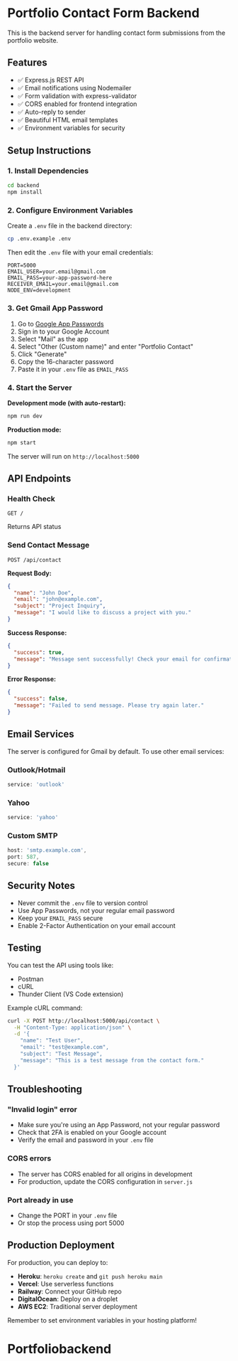 # Portfolio Contact Form Backend

This is the backend server for handling contact form submissions from the portfolio website.

## Features

- ✅ Express.js REST API
- ✅ Email notifications using Nodemailer
- ✅ Form validation with express-validator
- ✅ CORS enabled for frontend integration
- ✅ Auto-reply to sender
- ✅ Beautiful HTML email templates
- ✅ Environment variables for security

## Setup Instructions

### 1. Install Dependencies

```bash
cd backend
npm install
```

### 2. Configure Environment Variables

Create a `.env` file in the backend directory:

```bash
cp .env.example .env
```

Then edit the `.env` file with your email credentials:

```env
PORT=5000
EMAIL_USER=your.email@gmail.com
EMAIL_PASS=your-app-password-here
RECEIVER_EMAIL=your.email@gmail.com
NODE_ENV=development
```

### 3. Get Gmail App Password

1. Go to [Google App Passwords](https://myaccount.google.com/apppasswords)
2. Sign in to your Google Account
3. Select "Mail" as the app
4. Select "Other (Custom name)" and enter "Portfolio Contact"
5. Click "Generate"
6. Copy the 16-character password
7. Paste it in your `.env` file as `EMAIL_PASS`

### 4. Start the Server

**Development mode (with auto-restart):**
```bash
npm run dev
```

**Production mode:**
```bash
npm start
```

The server will run on `http://localhost:5000`

## API Endpoints

### Health Check
```
GET /
```
Returns API status

### Send Contact Message
```
POST /api/contact
```

**Request Body:**
```json
{
  "name": "John Doe",
  "email": "john@example.com",
  "subject": "Project Inquiry",
  "message": "I would like to discuss a project with you."
}
```

**Success Response:**
```json
{
  "success": true,
  "message": "Message sent successfully! Check your email for confirmation."
}
```

**Error Response:**
```json
{
  "success": false,
  "message": "Failed to send message. Please try again later."
}
```

## Email Services

The server is configured for Gmail by default. To use other email services:

### Outlook/Hotmail
```javascript
service: 'outlook'
```

### Yahoo
```javascript
service: 'yahoo'
```

### Custom SMTP
```javascript
host: 'smtp.example.com',
port: 587,
secure: false
```

## Security Notes

- Never commit the `.env` file to version control
- Use App Passwords, not your regular email password
- Keep your `EMAIL_PASS` secure
- Enable 2-Factor Authentication on your email account

## Testing

You can test the API using tools like:
- Postman
- cURL
- Thunder Client (VS Code extension)

Example cURL command:
```bash
curl -X POST http://localhost:5000/api/contact \
  -H "Content-Type: application/json" \
  -d '{
    "name": "Test User",
    "email": "test@example.com",
    "subject": "Test Message",
    "message": "This is a test message from the contact form."
  }'
```

## Troubleshooting

### "Invalid login" error
- Make sure you're using an App Password, not your regular password
- Check that 2FA is enabled on your Google account
- Verify the email and password in your `.env` file

### CORS errors
- The server has CORS enabled for all origins in development
- For production, update the CORS configuration in `server.js`

### Port already in use
- Change the PORT in your `.env` file
- Or stop the process using port 5000

## Production Deployment

For production, you can deploy to:
- **Heroku**: `heroku create` and `git push heroku main`
- **Vercel**: Use serverless functions
- **Railway**: Connect your GitHub repo
- **DigitalOcean**: Deploy on a droplet
- **AWS EC2**: Traditional server deployment

Remember to set environment variables in your hosting platform!
# Portfoliobackend

